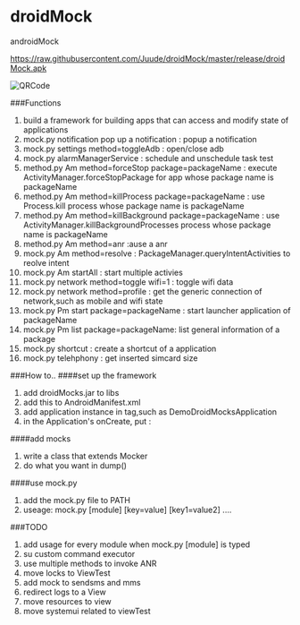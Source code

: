 droidMock
=========

androidMock



https://raw.githubusercontent.com/Juude/droidMock/master/release/droidMock.apk


<img src="http://qrfree.kaywa.com/?l=1&s=8&d=https%3A%2F%2Fraw.githubusercontent.com%2FJuude%2FdroidMock%2Fmaster%2Frelease%2FdroidMock.apk" alt="QRCode"/>

###Functions
1. build a framework for building apps that can access and modify state of applications
2. mock.py notification  pop up a notification : popup a notification
3. mock.py settings method=toggleAdb : open/close adb 
4. mock.py alarmManagerService : schedule and unschedule task test
5. method.py Am method=forceStop package=packageName : execute ActivityManager.forceStopPackage for app whose package name is packageName
6. method.py Am method=killProcess package=packageName : use Process.kill process whose package name is packageName
7. method.py Am method=killBackground package=packageName : use ActivityManager.killBackgroundProcesses process whose package name is packageName
8. method.py Am method=anr :ause a anr 
9. mock.py Am method=resolve : PackageManager.queryIntentActivities to reolve intent
10. mock.py Am startAll : start multiple activies 
11. mock.py network method=toggle wifi=1 : toggle wifi data
12. mock.py network method=profile : get the generic connection of network,such as mobile and wifi state 
13. mock.py Pm start package=packageName : start launcher application of packageName
14. mock.py Pm list package=packageName: list general information of a package
15. mock.py shortcut : create a shortcut of a application
16. mock.py telehphony : get inserted simcard size

###How to..
####set up the framework
1. add droidMocks.jar to libs
2. add this 
        <receiver android:name="com.juude.droidmocks.mock.MockReceiver" >
            <intent-filter>
                <action android:name="android.mock" />
            </intent-filter>
        </receiver>
    to AndroidManifest.xml
3. add application instance in <application> tag,such as DemoDroidMocksApplication 
4. in the Application's onCreate, put : 

####add mocks
1. write a class that extends Mocker
2. do what you want in dump() 

####use mock.py 
1. add the mock.py file to PATH
2. useage: mock.py [module] [key=value] [key1=value2] .... 



###TODO
1. add usage for every module when mock.py [module] is typed
2. su custom command executor 
3. use multiple methods to invoke ANR
4. move locks to ViewTest
5. add mock to sendsms and mms
6. redirect logs to a View
7. move resources to view
8. move systemui related to viewTest

